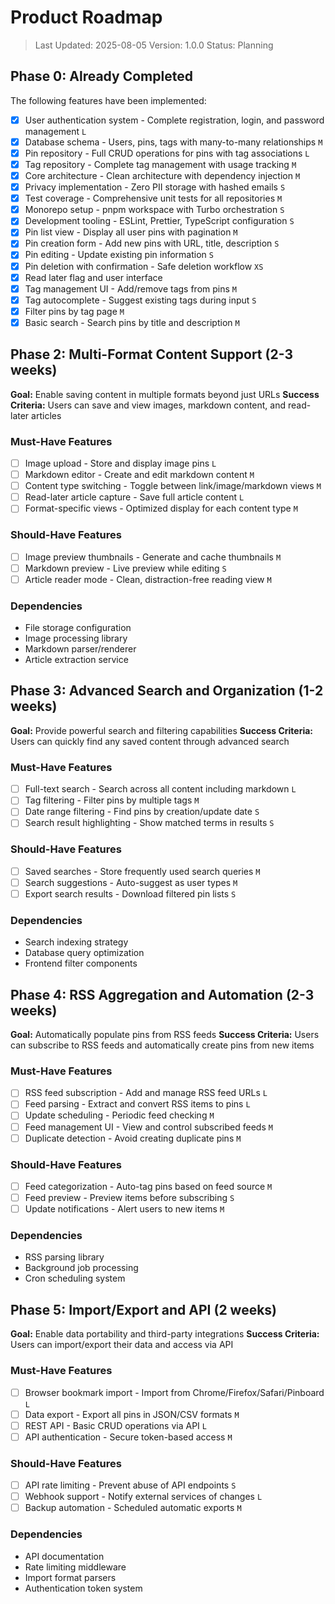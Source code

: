 # Product Roadmap

> Last Updated: 2025-08-05
> Version: 1.0.0
> Status: Planning

## Phase 0: Already Completed

The following features have been implemented:

- [x] User authentication system - Complete registration, login, and password management `L`
- [x] Database schema - Users, pins, tags with many-to-many relationships `M`
- [x] Pin repository - Full CRUD operations for pins with tag associations `L`
- [x] Tag repository - Complete tag management with usage tracking `M`
- [x] Core architecture - Clean architecture with dependency injection `M`
- [x] Privacy implementation - Zero PII storage with hashed emails `S`
- [x] Test coverage - Comprehensive unit tests for all repositories `M`
- [x] Monorepo setup - pnpm workspace with Turbo orchestration `S`
- [x] Development tooling - ESLint, Prettier, TypeScript configuration `S`
- [x] Pin list view - Display all user pins with pagination `M`
- [x] Pin creation form - Add new pins with URL, title, description `S`
- [x] Pin editing - Update existing pin information `S`
- [x] Pin deletion with confirmation - Safe deletion workflow `XS`
- [x] Read later flag and user interface
- [x] Tag management UI - Add/remove tags from pins `M`
- [x] Tag autocomplete - Suggest existing tags during input `S`
- [x] Filter pins by tag page `M`
- [x] Basic search - Search pins by title and description `M`

## Phase 2: Multi-Format Content Support (2-3 weeks)

**Goal:** Enable saving content in multiple formats beyond just URLs
**Success Criteria:** Users can save and view images, markdown content, and read-later articles

### Must-Have Features

- [ ] Image upload - Store and display image pins `L`
- [ ] Markdown editor - Create and edit markdown content `M`
- [ ] Content type switching - Toggle between link/image/markdown views `M`
- [ ] Read-later article capture - Save full article content `L`
- [ ] Format-specific views - Optimized display for each content type `M`

### Should-Have Features

- [ ] Image preview thumbnails - Generate and cache thumbnails `M`
- [ ] Markdown preview - Live preview while editing `S`
- [ ] Article reader mode - Clean, distraction-free reading view `M`

### Dependencies

- File storage configuration
- Image processing library
- Markdown parser/renderer
- Article extraction service

## Phase 3: Advanced Search and Organization (1-2 weeks)

**Goal:** Provide powerful search and filtering capabilities
**Success Criteria:** Users can quickly find any saved content through advanced search

### Must-Have Features

- [ ] Full-text search - Search across all content including markdown `L`
- [ ] Tag filtering - Filter pins by multiple tags `M`
- [ ] Date range filtering - Find pins by creation/update date `S`
- [ ] Search result highlighting - Show matched terms in results `S`

### Should-Have Features

- [ ] Saved searches - Store frequently used search queries `M`
- [ ] Search suggestions - Auto-suggest as user types `M`
- [ ] Export search results - Download filtered pin lists `S`

### Dependencies

- Search indexing strategy
- Database query optimization
- Frontend filter components

## Phase 4: RSS Aggregation and Automation (2-3 weeks)

**Goal:** Automatically populate pins from RSS feeds
**Success Criteria:** Users can subscribe to RSS feeds and automatically create pins from new items

### Must-Have Features

- [ ] RSS feed subscription - Add and manage RSS feed URLs `L`
- [ ] Feed parsing - Extract and convert RSS items to pins `L`
- [ ] Update scheduling - Periodic feed checking `M`
- [ ] Feed management UI - View and control subscribed feeds `M`
- [ ] Duplicate detection - Avoid creating duplicate pins `M`

### Should-Have Features

- [ ] Feed categorization - Auto-tag pins based on feed source `M`
- [ ] Feed preview - Preview items before subscribing `S`
- [ ] Update notifications - Alert users to new items `M`

### Dependencies

- RSS parsing library
- Background job processing
- Cron scheduling system

## Phase 5: Import/Export and API (2 weeks)

**Goal:** Enable data portability and third-party integrations
**Success Criteria:** Users can import/export their data and access via API

### Must-Have Features

- [ ] Browser bookmark import - Import from Chrome/Firefox/Safari/Pinboard `L`
- [ ] Data export - Export all pins in JSON/CSV formats `M`
- [ ] REST API - Basic CRUD operations via API `L`
- [ ] API authentication - Secure token-based access `M`

### Should-Have Features

- [ ] API rate limiting - Prevent abuse of API endpoints `S`
- [ ] Webhook support - Notify external services of changes `L`
- [ ] Backup automation - Scheduled automatic exports `M`

### Dependencies

- API documentation
- Rate limiting middleware
- Import format parsers
- Authentication token system
